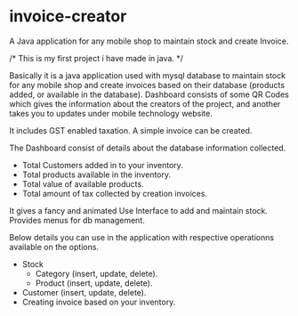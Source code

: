 # invoice-creator
A Java application for any mobile shop to maintain stock and create Invoice.

/*
This is my first project i have made in java.
*/

Basically it is a java application used with mysql database to maintain stock for any mobile shop and create invoices based on their database (products added, or available in the database). Dashboard consists of some QR Codes which gives the information about the creators of the project, and another takes you to updates under mobile technology website.

It includes GST enabled taxation. A simple invoice can be created.


The Dashboard consist of details about the database information collected.
  - Total Customers added in to your inventory.
  - Total products available in the inventory.
  - Total value of available products.
  - Total amount of tax collected by creation invoices.
  
It gives a fancy and animated Use Interface to add and maintain stock. Provides menus for db management.

Below details you can use in the application with respective operationns available on the options.
  - Stock
    - Category (insert, update, delete).
    - Product (insert, update, delete).
  - Customer (insert, update, delete).
  - Creating invoice based on your inventory.
